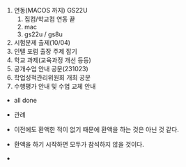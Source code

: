 1. 연동(MACOS 까지) GS22U
	1. 집컴/학교컴 연동 끝
	2. mac
	3. gs22u / gs8u
2. 시험문제 출제(10/04)
3. 인텔 포럼 출장 주제 잡기
4. 학교 과제(교육과정 개선 등등)
5. 공개수업 안내 공문(231023)
6. 학업성적관리위원회 개최 공문
7. 수행평가 안내 및 수업 교체 안내
- all done

- 관례
- 이전에도 환액한 적이 없기 때문에 환액을 하는 것은 아닌 것 같다.
- 환액을 하기 시작하면 모두가 참석하지 않을 것이다.
- 